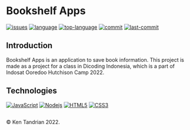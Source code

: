 # Bookshelf Apps
[![issues](https://img.shields.io/github/issues/KenTandrian/bookshelf-apps-js)](https://github.com/KenTandrian/bookshelf-apps-js/issues)
[![language](https://img.shields.io/github/languages/count/KenTandrian/bookshelf-apps-js)](https://github.com/KenTandrian/bookshelf-apps-js/search?l=javascript)
[![top-language](https://img.shields.io/github/languages/top/KenTandrian/bookshelf-apps-js)](https://github.com/KenTandrian/bookshelf-apps-js/search?l=javascript)
[![commit](https://img.shields.io/github/commit-activity/m/KenTandrian/bookshelf-apps-js)](https://github.com/KenTandrian/bookshelf-apps-js/commits/main)
[![last-commit](https://img.shields.io/github/last-commit/KenTandrian/bookshelf-apps-js)](https://github.com/KenTandrian/bookshelf-apps-js/commits/main)

## Introduction
Bookshelf Apps is an application to save book information.
This project is made as a project for a class in Dicoding Indonesia, which is a part of Indosat Ooredoo Hutchison Camp 2022.

## Technologies
[![JavaScript](https://img.shields.io/badge/-JavaScript-black?style=flat-square&logo=javascript)](https://github.com/KenTandrian?tab=repositories&language=javascript)
[![Nodejs](https://img.shields.io/badge/-Nodejs-black?style=flat-square&logo=Node.js)](https://github.com/KenTandrian?tab=repositories&language=javascript)
[![HTML5](https://img.shields.io/badge/-HTML5-black?style=flat-square&logo=html5&logoColor=orange)](https://github.com/KenTandrian?tab=repositories&language=html)
[![CSS3](https://img.shields.io/badge/-CSS3-black?style=flat-square&logo=css3&logoColor=blue)](https://github.com/KenTandrian?tab=repositories&language=css)

## 
&#169; Ken Tandrian 2022.